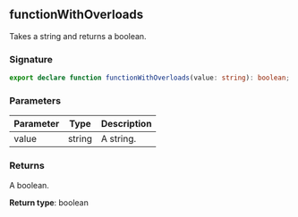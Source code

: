 ## functionWithOverloads

Takes a string and returns a boolean.

<h3 id="functionwithoverloads_1-signature">Signature</h3>

```typescript
export declare function functionWithOverloads(value: string): boolean;
```

<h3 id="functionwithoverloads_1-parameters">Parameters</h3>

| Parameter | Type | Description |
| - | - | - |
| value | string | A string. |

<h3 id="functionwithoverloads_1-returns">Returns</h3>

A boolean.

**Return type**: boolean
